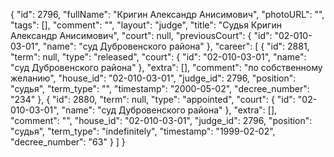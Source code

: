 {
    "id": 2796,
    "fullName": "Кригин Александр Анисимович",
    "photoURL": "",
    "tags": [],
    "comment": "",
    "layout": "judge",
    "title": "Судья Кригин Александр Анисимович",
    "court": null,
    "previousCourt": {
        "id": "02-010-03-01",
        "name": "суд Дубровенского района"
    },
    "career": [
        {
            "id": 2881,
            "term": null,
            "type": "released",
            "court": {
                "id": "02-010-03-01",
                "name": "суд Дубровенского района"
            },
            "extra": [],
            "comment": "по собственному желанию",
            "house_id": "02-010-03-01",
            "judge_id": 2796,
            "position": "судья",
            "term_type": "",
            "timestamp": "2000-05-02",
            "decree_number": "234"
        },
        {
            "id": 2880,
            "term": null,
            "type": "appointed",
            "court": {
                "id": "02-010-03-01",
                "name": "суд Дубровенского района"
            },
            "extra": [],
            "comment": "",
            "house_id": "02-010-03-01",
            "judge_id": 2796,
            "position": "судья",
            "term_type": "indefinitely",
            "timestamp": "1999-02-02",
            "decree_number": "63"
        }
    ]
}